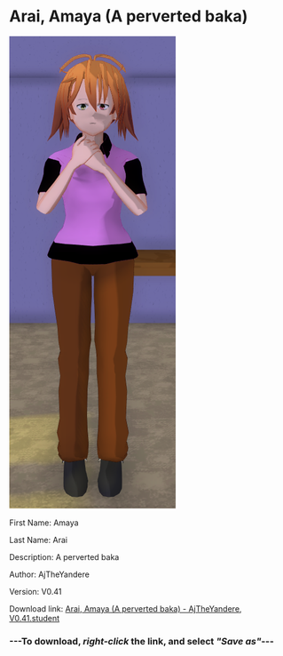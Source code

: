 # Arai, Amaya (A perverted baka)

<img src = "https://raw.githubusercontent.com/Arbiter1223/Daigaku-Gurashi-Custom-Students/master/Students/Files/Arai%2C%20Amaya%20(A%20perverted%20baka).png">

First Name: Amaya

Last Name: Arai

Description: A perverted baka

Author: AjTheYandere

Version: V0.41

Download link: <a href="https://raw.githubusercontent.com/Arbiter1223/Daigaku-Gurashi-Custom-Students/master/Students/Files/Arai%2C%20Amaya%20(A%20perverted%20baka)%20-%20AjTheYandere%2C%20V0.41.student">Arai, Amaya (A perverted baka) - AjTheYandere, V0.41.student</a>

### ---**To download, _right-click_ the link, and select _"Save as"_**---

